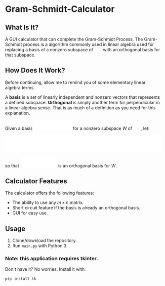 # Gram-Schmidt-Calculator

## What Is It?
A GUI calculator that can complete the Gram-Schmidt Process. The Gram-Schmidt process is a algorithm commonly used in linear algebra used for replacing a basis of a nonzero subspace of <img src="/eqs/rn.png"> with an orthogonal basis for that subspace.

## How Does It Work?

Before continuing, allow me to remind you of some elementary linear algebra terms. 

A **basis** is a set of linearly independent and nonzero vectors that represents a defined subspace.
**Orthogonal** is simply another term for perpendicular in a linear algebra sense. That is as much of a definition as you need for this explanation. 

Given a basis <img src="/eqs/x1p.png"> for a nonzero subspace *W* of <img src="/eqs/rn.png">, let:

<img src="/eqs/eq.png">

so that <img src="/eqs/v1p.png"> is an orthogonal basis for *W*.

## Calculator Features
The calculator offers the following features:
- The ability to use any *m* x *n* matrix. 
- Short circuit feature if the basis is already an orthogonal basis. 
- GUI for easy use.

## Usage
1. Clone/download the repository. 
2. Run `main.py` with Python 3.

### Note: this application requires tkinter. 

Don't have it? No worries. Install it with:
```
pip install tk
```
